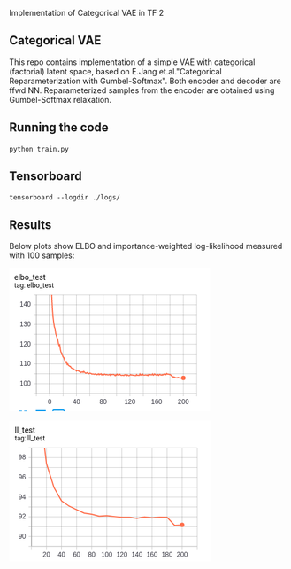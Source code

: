 Implementation of Categorical VAE in TF 2

## Categorical VAE

This repo contains implementation of a simple VAE with categorical (factorial)
latent space, based on E.Jang et.al."Categorical Reparameterization with Gumbel-Softmax".
Both encoder and decoder are ffwd NN. Reparameterized samples from the encoder are obtained
using Gumbel-Softmax relaxation.   


## Running the code

```
python train.py
```

## Tensorboard

```
tensorboard --logdir ./logs/
```

## Results

Below plots show ELBO and importance-weighted log-likelihood measured with 100 samples:

![ELBO](images/elbo.png)

![LL](images/ll.png)
